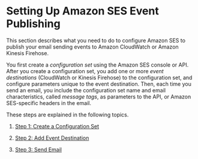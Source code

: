 # Setting Up Amazon SES Event Publishing<a name="event-publishing-setting-up"></a>

This section describes what you need to do to configure Amazon SES to publish your email sending events to Amazon CloudWatch or Amazon Kinesis Firehose\.

You first create a *configuration set* using the Amazon SES console or API\. After you create a configuration set, you add one or more *event destinations* \(CloudWatch or Kinesis Firehose\) to the configuration set, and configure parameters unique to the event destination\. Then, each time you send an email, you include the configuration set name and email characteristics, called *message tags*, as parameters to the API, or Amazon SES\-specific headers in the email\.

These steps are explained in the following topics\.

1. [Step 1: Create a Configuration Set](event-publishing-create-configuration-set.md)

1. [Step 2: Add Event Destination](event-publishing-add-event-destination.md)

1. [Step 3: Send Email](event-publishing-send-email.md)